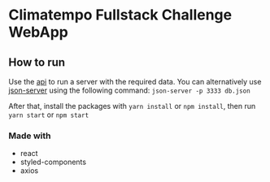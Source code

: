 # Climatempo Fullstack Challenge WebApp

## How to run

Use the [api](../api) to run a server with the required data. You can alternatively use [json-server](https://github.com/typicode/json-server) using the following command: `json-server -p 3333 db.json`

After that, install the packages with `yarn install` or `npm install`, then run `yarn start` or `npm start`

### Made with

- react
- styled-components
- axios
